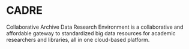 # CADRE

Collaborative Archive Data Research Environment is a collaborative and affordable gateway to standardized big data resources for academic researchers and libraries, all in one cloud-based platform.